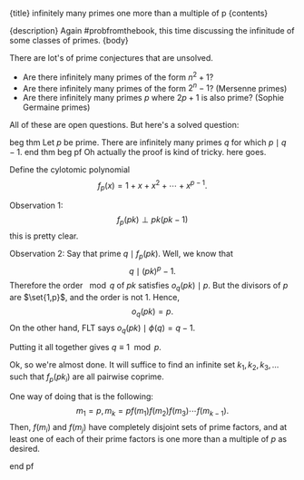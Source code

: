 {title}
infinitely many primes one more than a multiple of p
{contents}

{description}
Again #probfromthebook, this time discussing the infinitude of
some classes of primes.
{body}

There are lot's of prime conjectures that are unsolved.
- Are there infinitely many primes of the form $n^{2}+1$?
- Are there infinitely many primes of the form $2^{n}-1$?
    (Mersenne primes)
- Are there infinitely many primes $p$ where $2p+1$ is also
    prime? (Sophie Germaine primes)

All of these are open questions.
But here's a solved question:

beg thm
Let $p$ be prime. There are infinitely many primes $q$ for which
$p\mid q-1$.
end thm
beg pf
Oh actually the proof is kind of tricky. here goes.

Define the cylotomic polynomial
$$f_p(x) = 1+x+x^{2}+\cdots + x^{p-1}.$$

Observation 1:
$$f_p(pk) \perp pk(pk-1)$$
this is pretty clear.

Observation 2:
Say that prime $q\mid f_p(pk)$. 
Well, we know that $$q \mid (pk)^{p}-1.$$
Therefore the order $\mod q$ of  $pk$ satisfies $o_q(pk) \mid p$.
But the divisors of $p$ are $\set{1,p}$, and the order is not $1$.
Hence, 
$$o_q(pk) = p.$$
On the other hand, FLT says $o_q(pk) \mid \phi(q)=q-1$. 

Putting it all together gives $q\equiv 1 \mod p$.

Ok, so we're almost done. 
It will suffice to find an infinite set $k_1,k_2,k_3,\ldots$ such
that $f_p(pk_i)$ are all pairwise coprime.

One way of doing that is the following:
$$m_1=p, m_k=pf(m_1)f(m_2)f(m_3)\cdots f(m_{k-1}).$$
Then, $f(m_i)$ and  $f(m_j)$ have completely disjoint sets of
prime factors, and at least one of each of their prime factors is
one more than a multiple of  $p$ as desired.


end pf



